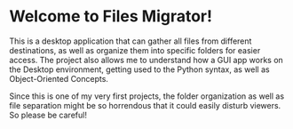 # Welcome to Files Migrator!
This is a desktop application that can gather all files from different destinations, 
as well as organize them into specific folders for easier access. The project also 
allows me to understand how a GUI app works on the Desktop environment, getting used to 
the Python syntax, as well as Object-Oriented Concepts. 

Since this is one of my very first projects, the folder
organization as well as file separation might be so horrendous 
that it could easily disturb viewers. 
So please be careful!

